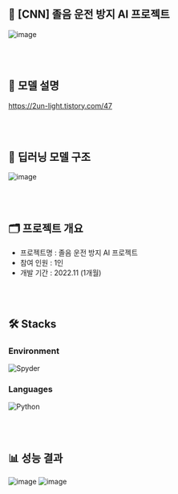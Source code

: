 ## 🧠 [CNN] 졸음 운전 방지 AI 프로젝트
![image](https://user-images.githubusercontent.com/82020828/222201094-56896172-7fdf-4707-8a50-d81b3acda2ee.png)

<br><br>

## 🧾 모델 설명
https://2un-light.tistory.com/47

<br><br>

## 🧱 딥러닝 모델 구조
![image](https://user-images.githubusercontent.com/82020828/222201254-053f172a-88a4-4b25-8479-1d03d1a801e7.png)

<br><br>

## 🗂️ 프로젝트 개요
- 프로젝트명 : 졸음 운전 방지 AI 프로젝트
- 참여 인원 : 1인
- 개발 기간 : 2022.11 (1개월)

<br><br>

## 🛠️ Stacks

### Environment
![Spyder](https://img.shields.io/badge/Spyder-FF0000?style=for-the-badge&logo=spyder-ide&logoColor=white)

### Languages
![Python](https://img.shields.io/badge/Python-3776AB?style=for-the-badge&logo=python&logoColor=white)

<br><br>

## 📊 성능 결과
![image](https://user-images.githubusercontent.com/82020828/222201882-ccfa88c2-3213-49b0-aafb-9a54e73d864b.png)
![image](https://user-images.githubusercontent.com/82020828/222201899-d7462163-cf85-4eae-b0db-3160e0987943.png)

